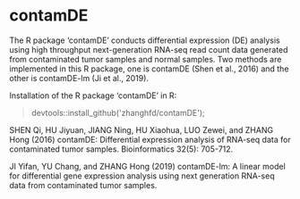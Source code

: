 # contamDE

The R package ‘contamDE’ conducts differential expression (DE) analysis using high throughput next-generation RNA-seq read count data generated from contaminated tumor samples and normal samples. Two methods are implemented in this R package, one is contamDE (Shen et al., 2016) and the other is contamDE-lm (Ji et al., 2019). 

Installation of the R package ‘contamDE’ in R:

> devtools::install_github('zhanghfd/contamDE');

SHEN Qi, HU Jiyuan, JIANG Ning, HU Xiaohua, LUO Zewei, and ZHANG Hong (2016) contamDE: Differential expression analysis of RNA-seq data for contaminated tumor samples. Bioinformatics 32(5): 705-712.

JI Yifan, YU Chang, and ZHANG Hong (2019) contamDE-lm: A linear model for differential gene expression analysis using next generation RNA-seq data from contaminated tumor samples.
